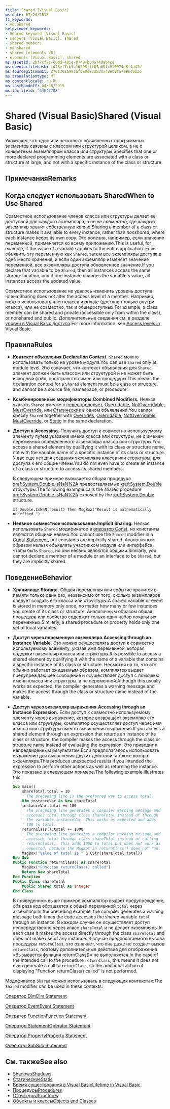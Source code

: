 ```yaml
---
title: Shared (Visual Basic)
ms.date: 07/20/2015
f1_keywords:
- vb.Shared
helpviewer_keywords:
- Shared keyword [Visual Basic]
- members [Visual Basic], shared
- shared members
- nonshared
- shared [elements VB]
- elements [Visual Basic], shared
ms.assetid: 2bf7cf2c-b0dd-485e-8749-b5d674dab4cd
ms.openlocfilehash: fd43ef7cb5c16995fff87a65fc0f0974d8f4a47d
ms.sourcegitcommit: 2701302a99cafbe0d86d53d540eb0fa7e9b46b36
ms.translationtype: MT
ms.contentlocale: ru-RU
ms.lasthandoff: 04/28/2019
ms.locfileid: "64647708"
---
```

# <a name="shared-visual-basic"></a><span data-ttu-id="ee7f7-102">Shared (Visual Basic)</span><span class="sxs-lookup"><span data-stu-id="ee7f7-102">Shared (Visual Basic)</span></span>
<span data-ttu-id="ee7f7-103">Указывает, что один или несколько объявленных программных элементов связаны с классом или структурой целиком, а не с конкретным экземпляром класса или структуры.</span><span class="sxs-lookup"><span data-stu-id="ee7f7-103">Specifies that one or more declared programming elements are associated with a class or structure at large, and not with a specific instance of the class or structure.</span></span>  
  
## <a name="remarks"></a><span data-ttu-id="ee7f7-104">Примечания</span><span class="sxs-lookup"><span data-stu-id="ee7f7-104">Remarks</span></span>  
  
## <a name="when-to-use-shared"></a><span data-ttu-id="ee7f7-105">Когда следует использовать Shared</span><span class="sxs-lookup"><span data-stu-id="ee7f7-105">When to Use Shared</span></span>  
 <span data-ttu-id="ee7f7-106">Совместное использование членов класса или структуры делает ее доступной для каждого экземпляра, а не *не совместно*, где каждый экземпляр хранит собственную копию.</span><span class="sxs-lookup"><span data-stu-id="ee7f7-106">Sharing a member of a class or structure makes it available to every instance, rather than *nonshared*, where each instance keeps its own copy.</span></span> <span data-ttu-id="ee7f7-107">Это полезно, например, если значение переменной, применяется ко всему приложению.</span><span class="sxs-lookup"><span data-stu-id="ee7f7-107">This is useful, for example, if the value of a variable applies to the entire application.</span></span> <span data-ttu-id="ee7f7-108">Если объявить эту переменную как `Shared`, затем все экземпляры доступа в одно место хранения, и если один экземпляр изменяет значение переменной, все экземпляры доступа обновленное значение.</span><span class="sxs-lookup"><span data-stu-id="ee7f7-108">If you declare that variable to be `Shared`, then all instances access the same storage location, and if one instance changes the variable's value, all instances access the updated value.</span></span>  
  
 <span data-ttu-id="ee7f7-109">Совместное использование не удалось изменить уровень доступа члена.</span><span class="sxs-lookup"><span data-stu-id="ee7f7-109">Sharing does not alter the access level of a member.</span></span> <span data-ttu-id="ee7f7-110">Например, можно использовать член класса и private (доступен только внутри класса), или не совместно, так и общедоступных.</span><span class="sxs-lookup"><span data-stu-id="ee7f7-110">For example, a class member can be shared and private (accessible only from within the class), or nonshared and public.</span></span> <span data-ttu-id="ee7f7-111">Дополнительные сведения см. в разделе [уровни в Visual Basic доступа](../../../visual-basic/programming-guide/language-features/declared-elements/access-levels.md).</span><span class="sxs-lookup"><span data-stu-id="ee7f7-111">For more information, see [Access levels in Visual Basic](../../../visual-basic/programming-guide/language-features/declared-elements/access-levels.md).</span></span>  
  
## <a name="rules"></a><span data-ttu-id="ee7f7-112">Правила</span><span class="sxs-lookup"><span data-stu-id="ee7f7-112">Rules</span></span>  
  
- <span data-ttu-id="ee7f7-113">**Контекст объявления.**</span><span class="sxs-lookup"><span data-stu-id="ee7f7-113">**Declaration Context.**</span></span> <span data-ttu-id="ee7f7-114">`Shared` можно использовать только на уровне модуля.</span><span class="sxs-lookup"><span data-stu-id="ee7f7-114">You can use `Shared` only at module level.</span></span> <span data-ttu-id="ee7f7-115">Это означает, что контекст объявления для `Shared` элемент должен быть классом или структурой и не может быть исходный файл, пространство имен или процедуры.</span><span class="sxs-lookup"><span data-stu-id="ee7f7-115">This means the declaration context for a `Shared` element must be a class or structure, and cannot be a source file, namespace, or procedure.</span></span>  
  
- <span data-ttu-id="ee7f7-116">**Комбинированные модификаторы.**</span><span class="sxs-lookup"><span data-stu-id="ee7f7-116">**Combined Modifiers.**</span></span> <span data-ttu-id="ee7f7-117">Нельзя указать `Shared` вместе с [переопределяет](../../../visual-basic/language-reference/modifiers/overrides.md), [Overridable](../../../visual-basic/language-reference/modifiers/overridable.md), [NotOverridable](../../../visual-basic/language-reference/modifiers/notoverridable.md), [MustOverride](../../../visual-basic/language-reference/modifiers/mustoverride.md), или [ Статические](../../../visual-basic/language-reference/modifiers/static.md) в одном объявлении.</span><span class="sxs-lookup"><span data-stu-id="ee7f7-117">You cannot specify `Shared` together with [Overrides](../../../visual-basic/language-reference/modifiers/overrides.md), [Overridable](../../../visual-basic/language-reference/modifiers/overridable.md), [NotOverridable](../../../visual-basic/language-reference/modifiers/notoverridable.md), [MustOverride](../../../visual-basic/language-reference/modifiers/mustoverride.md), or [Static](../../../visual-basic/language-reference/modifiers/static.md) in the same declaration.</span></span>  
  
- <span data-ttu-id="ee7f7-118">**Доступ к.**</span><span class="sxs-lookup"><span data-stu-id="ee7f7-118">**Accessing.**</span></span> <span data-ttu-id="ee7f7-119">Получить доступ к совместно используемому элементу путем указания имени класса или структуры, не с именем переменной определенного экземпляра класса или структуры.</span><span class="sxs-lookup"><span data-stu-id="ee7f7-119">You access a shared element by qualifying it with its class or structure name, not with the variable name of a specific instance of its class or structure.</span></span> <span data-ttu-id="ee7f7-120">У вас еще нет для создания экземпляра класса или структуры, для доступа к его общие члены.</span><span class="sxs-lookup"><span data-stu-id="ee7f7-120">You do not even have to create an instance of a class or structure to access its shared members.</span></span>  
  
     <span data-ttu-id="ee7f7-121">В следующем примере вызывается общая процедура <xref:System.Double.IsNaN%2A> предоставляемые <xref:System.Double> структуры.</span><span class="sxs-lookup"><span data-stu-id="ee7f7-121">The following example calls the shared procedure <xref:System.Double.IsNaN%2A> exposed by the <xref:System.Double> structure.</span></span>  
  
     `If Double.IsNaN(result) Then MsgBox("Result is mathematically undefined.")`  
  
- <span data-ttu-id="ee7f7-122">**Неявное совместное использование.**</span><span class="sxs-lookup"><span data-stu-id="ee7f7-122">**Implicit Sharing.**</span></span> <span data-ttu-id="ee7f7-123">Нельзя использовать `Shared` модификатор в [оператор Const](../../../visual-basic/language-reference/statements/const-statement.md), но константы являются общими неявно.</span><span class="sxs-lookup"><span data-stu-id="ee7f7-123">You cannot use the `Shared` modifier in a [Const Statement](../../../visual-basic/language-reference/statements/const-statement.md), but constants are implicitly shared.</span></span> <span data-ttu-id="ee7f7-124">Аналогичным образом нельзя объявлять участником модуля или интерфейса, чтобы быть `Shared`, но они неявно являются общими.</span><span class="sxs-lookup"><span data-stu-id="ee7f7-124">Similarly, you cannot declare a member of a module or an interface to be `Shared`, but they are implicitly shared.</span></span>  
  
## <a name="behavior"></a><span data-ttu-id="ee7f7-125">Поведение</span><span class="sxs-lookup"><span data-stu-id="ee7f7-125">Behavior</span></span>  
  
- <span data-ttu-id="ee7f7-126">**Хранилище.**</span><span class="sxs-lookup"><span data-stu-id="ee7f7-126">**Storage.**</span></span> <span data-ttu-id="ee7f7-127">Общая переменная или событие хранится в памяти только один раз, независимо от того, сколько экземпляров следует создать его класса или структуры.</span><span class="sxs-lookup"><span data-stu-id="ee7f7-127">A shared variable or event is stored in memory only once, no matter how many or few instances you create of its class or structure.</span></span> <span data-ttu-id="ee7f7-128">Аналогичным образом общая процедура или свойство содержит только один набор локальных переменных.</span><span class="sxs-lookup"><span data-stu-id="ee7f7-128">Similarly, a shared procedure or property holds only one set of local variables.</span></span>  
  
- <span data-ttu-id="ee7f7-129">**Доступ через переменную экземпляра.**</span><span class="sxs-lookup"><span data-stu-id="ee7f7-129">**Accessing through an Instance Variable.**</span></span> <span data-ttu-id="ee7f7-130">Это можно осуществлять доступ к совместно используемому элементу, указав имя переменной, которая содержит экземпляр класса или структуры.</span><span class="sxs-lookup"><span data-stu-id="ee7f7-130">It is possible to access a shared element by qualifying it with the name of a variable that contains a specific instance of its class or structure.</span></span> <span data-ttu-id="ee7f7-131">Несмотря на то, что это обычно работает ожидаемым образом, компилятор выдает предупреждающее сообщение и осуществляет доступ с помощью имени класса или структуры, а не переменной.</span><span class="sxs-lookup"><span data-stu-id="ee7f7-131">Although this usually works as expected, the compiler generates a warning message and makes the access through the class or structure name instead of the variable.</span></span>  
  
- <span data-ttu-id="ee7f7-132">**Доступ через экземпляр выражения.**</span><span class="sxs-lookup"><span data-stu-id="ee7f7-132">**Accessing through an Instance Expression.**</span></span> <span data-ttu-id="ee7f7-133">Если доступ к совместно используемому элементу через выражение, которое возвращает экземпляр его класса или структуры, компилятор осуществляет доступ через имя класса или структуры вместо вычисления выражения.</span><span class="sxs-lookup"><span data-stu-id="ee7f7-133">If you access a shared element through an expression that returns an instance of its class or structure, the compiler makes the access through the class or structure name instead of evaluating the expression.</span></span> <span data-ttu-id="ee7f7-134">Это приводит к непредвиденным результатам Если предполагалось использовать выражение для выполнения других действий, а также возврат экземпляра.</span><span class="sxs-lookup"><span data-stu-id="ee7f7-134">This produces unexpected results if you intended the expression to perform other actions as well as returning the instance.</span></span> <span data-ttu-id="ee7f7-135">Это показано в следующем примере.</span><span class="sxs-lookup"><span data-stu-id="ee7f7-135">The following example illustrates this.</span></span>  
  
    ```vb
    Sub main()  
        shareTotal.total = 10  
        ' The preceding line is the preferred way to access total.  
        Dim instanceVar As New shareTotal  
        instanceVar.total += 100  
        ' The preceding line generates a compiler warning message and  
        ' accesses total through class shareTotal instead of through  
        ' the variable instanceVar. This works as expected and adds  
        ' 100 to total.  
        returnClass().total += 1000  
        ' The preceding line generates a compiler warning message and  
        ' accesses total through class shareTotal instead of calling  
        ' returnClass(). This adds 1000 to total but does not work as  
        ' expected, because the MsgBox in returnClass() does not run.  
        MsgBox("Value of total is " & CStr(shareTotal.total))  
    End Sub  
    Public Function returnClass() As shareTotal  
        MsgBox("Function returnClass() called")  
        Return New shareTotal  
    End Function  
    Public Class shareTotal  
        Public Shared total As Integer  
    End Class  
    ```  
  
     <span data-ttu-id="ee7f7-136">В приведенном выше примере компилятор выдает предупреждение, оба раза код обращается к общей переменной `total` через экземпляр.</span><span class="sxs-lookup"><span data-stu-id="ee7f7-136">In the preceding example, the compiler generates a warning message both times the code accesses the shared variable `total` through an instance.</span></span> <span data-ttu-id="ee7f7-137">В каждом случае он осуществляет доступ непосредственно через класс `shareTotal` и не делает экземпляры.</span><span class="sxs-lookup"><span data-stu-id="ee7f7-137">In each case it makes the access directly through the class `shareTotal` and does not make use of any instance.</span></span> <span data-ttu-id="ee7f7-138">В случае предполагаемого вызова процедуры `returnClass`, это означает, что она даже не создает вызов `returnClass`, поэтому дополнительные действия для отображения «Вызывается функция returnClass()» не выполняется.</span><span class="sxs-lookup"><span data-stu-id="ee7f7-138">In the case of the intended call to the procedure `returnClass`, this means it does not even generate a call to `returnClass`, so the additional action of displaying "Function returnClass() called" is not performed.</span></span>  
  
 <span data-ttu-id="ee7f7-139">Модификатор `Shared` можно использовать в следующих контекстах:</span><span class="sxs-lookup"><span data-stu-id="ee7f7-139">The `Shared` modifier can be used in these contexts:</span></span>  
  
 [<span data-ttu-id="ee7f7-140">Оператор Dim</span><span class="sxs-lookup"><span data-stu-id="ee7f7-140">Dim Statement</span></span>](../../../visual-basic/language-reference/statements/dim-statement.md)  
  
 [<span data-ttu-id="ee7f7-141">Оператор Event</span><span class="sxs-lookup"><span data-stu-id="ee7f7-141">Event Statement</span></span>](../../../visual-basic/language-reference/statements/event-statement.md)  
  
 [<span data-ttu-id="ee7f7-142">Оператор Function</span><span class="sxs-lookup"><span data-stu-id="ee7f7-142">Function Statement</span></span>](../../../visual-basic/language-reference/statements/function-statement.md)  
  
 [<span data-ttu-id="ee7f7-143">Оператор Statement</span><span class="sxs-lookup"><span data-stu-id="ee7f7-143">Operator Statement</span></span>](../../../visual-basic/language-reference/statements/operator-statement.md)  
  
 [<span data-ttu-id="ee7f7-144">Оператор Property</span><span class="sxs-lookup"><span data-stu-id="ee7f7-144">Property Statement</span></span>](../../../visual-basic/language-reference/statements/property-statement.md)  
  
 [<span data-ttu-id="ee7f7-145">Оператор Sub</span><span class="sxs-lookup"><span data-stu-id="ee7f7-145">Sub Statement</span></span>](../../../visual-basic/language-reference/statements/sub-statement.md)  
  
## <a name="see-also"></a><span data-ttu-id="ee7f7-146">См. также</span><span class="sxs-lookup"><span data-stu-id="ee7f7-146">See also</span></span>

- [<span data-ttu-id="ee7f7-147">Shadows</span><span class="sxs-lookup"><span data-stu-id="ee7f7-147">Shadows</span></span>](../../../visual-basic/language-reference/modifiers/shadows.md)
- [<span data-ttu-id="ee7f7-148">Статические</span><span class="sxs-lookup"><span data-stu-id="ee7f7-148">Static</span></span>](../../../visual-basic/language-reference/modifiers/static.md)
- [<span data-ttu-id="ee7f7-149">Время существования в Visual Basic</span><span class="sxs-lookup"><span data-stu-id="ee7f7-149">Lifetime in Visual Basic</span></span>](../../../visual-basic/programming-guide/language-features/declared-elements/lifetime.md)
- [<span data-ttu-id="ee7f7-150">Процедуры</span><span class="sxs-lookup"><span data-stu-id="ee7f7-150">Procedures</span></span>](../../../visual-basic/programming-guide/language-features/procedures/index.md)
- [<span data-ttu-id="ee7f7-151">Структуры</span><span class="sxs-lookup"><span data-stu-id="ee7f7-151">Structures</span></span>](../../../visual-basic/programming-guide/language-features/data-types/structures.md)
- [<span data-ttu-id="ee7f7-152">Объекты и классы</span><span class="sxs-lookup"><span data-stu-id="ee7f7-152">Objects and Classes</span></span>](../../../visual-basic/programming-guide/language-features/objects-and-classes/index.md)
